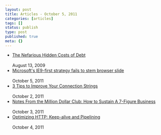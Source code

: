 ```yaml
---
layout: post
title: Articles - October 5, 2011
categories: [articles]
tags: []
status: publish
type: post
published: true
meta: {}
---
```

<ul><li><a href="http://feedproxy.google.com/~r/personalmba/~3/L9J_Yn7FLE8/">The Nefarious Hidden Costs of Debt</a></li><br>August 13, 2009 <li><a href="http://www.activewin.com/awin/comments.asp?HeadlineIndex=51660">Microsoft&#39;s IE9-first strategy fails to stem browser slide</a></li><br>October 5, 2011 <li><a href="http://stevesmithblog.com/blog/3-tips-to-improve-your-connection-strings/">3 Tips to Improve Your Connection Strings</a></li><br>October 2, 2011 <li><a href="http://www.contrarianconsulting.com/notes-from-the-million-dollar-club-how-to-sustain-a-7-figure-business/">Notes From the Million Dollar Club: How to Sustain A 7-Figure Business</a></li><br>October 3, 2011 <li><a href="http://feeds.igvita.com/~r/igvita/~3/CzZ1DQibsiQ/">Optimizing HTTP: Keep-alive and Pipelining</a></li><br>October 4, 2011 </ul>
